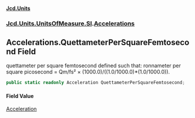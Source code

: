 #### [Jcd.Units](index.md 'index')

### [Jcd.Units.UnitsOfMeasure.SI](Jcd.Units.UnitsOfMeasure.SI.md 'Jcd.Units.UnitsOfMeasure.SI').[Accelerations](Accelerations.md 'Jcd.Units.UnitsOfMeasure.SI.Accelerations')

## Accelerations.QuettameterPerSquareFemtosecond Field

quettameter per square femtosecond defined such that: ronnameter per square picosecond = Qm/fs² ×
(1000.0)/((1.0/1000.0)*(1.0/1000.0)).

```csharp
public static readonly Acceleration QuettameterPerSquareFemtosecond;
```

#### Field Value

[Acceleration](Acceleration.md 'Jcd.Units.UnitTypes.Acceleration')